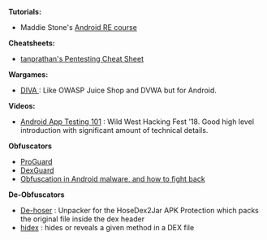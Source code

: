 **Tutorials:**

* Maddie Stone's [Android RE course](https://maddiestone.github.io/AndroidAppRE/)

**Cheatsheets:**

* [tanprathan's Pentesting Cheat Sheet](https://github.com/tanprathan/MobileApp-Pentest-Cheatsheet/blob/master/README.md)

**Wargames:**

* [DIVA ](https://github.com/payatu/diva-android): Like OWASP Juice Shop and DVWA but for Android.

**Videos:**

* [Android App Testing 101](https://www.youtube.com/watch?v=2uwhrfXCl4I) : Wild West Hacking Fest '18. Good high level introduction with significant amount of technical details.

**Obfuscators**

* [ProGuard](http://proguard.sourceforge.net/)
* [DexGuard](http://www.saikoa.com/dexguard)
* [Obfuscation in Android malware, and how to fight back](https://www.virusbtn.com/virusbulletin/archive/2014/07/vb201407-Android-obfuscation)

**De-Obfuscators**

* [De-hoser](https://github.com/strazzere/dehoser) : Unpacker for the HoseDex2Jar APK Protection which packs the original file inside the dex header
* [hidex](https://github.com/cryptax/dextools/tree/master/hidex) : hides or reveals a given method in a DEX file



